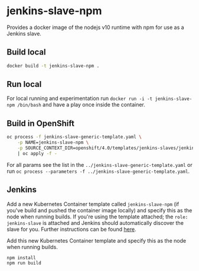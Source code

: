 # jenkins-slave-npm

Provides a docker image of the nodejs v10 runtime with npm for use as a Jenkins slave.

## Build local

```bash
docker build -t jenkins-slave-npm .
```

## Run local

For local running and experimentation run `docker run -i -t jenkins-slave-npm /bin/bash` and have a play once inside the container.

## Build in OpenShift

```bash
oc process -f jenkins-slave-generic-template.yaml \
    -p NAME=jenkins-slave-npm \
    -p SOURCE_CONTEXT_DIR=openshift/4.0/templates/jenkins-slaves/jenkins-slave-npm \
    | oc apply -f -
```

For all params see the list in the `../jenkins-slave-generic-template.yaml` or run `oc process --parameters -f ../jenkins-slave-generic-template.yaml`.

## Jenkins

Add a new Kubernetes Container template called `jenkins-slave-npm` (if you've build and pushed the container image locally) and specify this as the node when running builds. If you're using the template attached; the `role: jenkins-slave` is attached and Jenkins should automatically discover the slave for you. Further instructions can be found [here](https://docs.openshift.com/container-platform/4.1/using_images/other_images/jenkins.html#using-the-jenkins-kubernetes-plug-in).

Add this new Kubernetes Container template and specify this as the node when running builds.

```
npm install
npm run build
```
